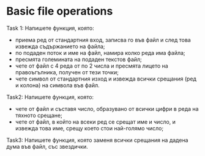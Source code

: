 # Basic file operations

Task 1: Напишете функция, която:
 - приема ред от стандартния вход, записва го във файл и след това извежда съдържанието на файла;
 - по подаден поток и име на файл, намира колко реда има файла;
 - пресмята големината на подаден текстов файл;
 - чете от файл с 4 реда от по 2 числа и пресмята лицето на правоъгълника, получен от тези точки;
 - чете символ от стандартния изход и извежда всички срещания (ред и колона) на символа във файл.

Task2: Напишете функция, която:
 - чете от файл и съставя число, образувано от всички цифри в реда на тяхното срещане;
 - чете от файл, в който на всеки ред се срещат име и число, и извежда това име, срещу което стои най-голямо число;

Task3: Напишете функция, която заменя всички срещания на дадена дума във файл, със звездички.